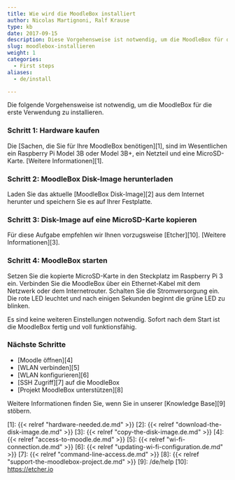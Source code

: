 ```yaml
---
title: Wie wird die MoodleBox installiert
author: Nicolas Martignoni, Ralf Krause
type: kb
date: 2017-09-15
description: Diese Vorgehensweise ist notwendig, um die MoodleBox für die erste Verwendung zu installieren
slug: moodlebox-installieren
weight: 1
categories:
  - First steps
aliases:
  - de/install

---
```

Die folgende Vorgehensweise ist notwendig, um die MoodleBox für die erste Verwendung zu installieren.

### Schritt 1: Hardware kaufen

Die [Sachen, die Sie für Ihre MoodleBox benötigen][1], sind im Wesentlichen ein Raspberry Pi Model 3B oder Model 3B+, ein Netzteil und eine MicroSD-Karte. [Weitere Informationen][1].

### Schritt 2: MoodleBox Disk-Image herunterladen

Laden Sie das aktuelle [MoodleBox Disk-Image][2] aus dem Internet herunter und speichern Sie es auf Ihrer Festplatte.

### Schritt 3: Disk-Image auf eine MicroSD-Karte kopieren

Für diese Aufgabe empfehlen wir Ihnen vorzugsweise [Etcher][10]. [Weitere Informationen][3].

### Schritt 4: MoodleBox starten

Setzen Sie die kopierte MicroSD-Karte in den Steckplatz im Raspberry Pi 3 ein. Verbinden Sie die MoodleBox über ein Ethernet-Kabel mit dem Netzwerk oder dem Internetrouter. Schalten Sie die Stromversorgung ein. Die rote LED leuchtet und nach einigen Sekunden beginnt die grüne LED zu blinken.

Es sind keine weiteren Einstellungen notwendig. Sofort nach dem Start ist die MoodleBox fertig und voll funktionsfähig.

### Nächste Schritte

  * [Moodle öffnen][4]
  * [WLAN verbinden][5]
  * [WLAN konfigurieren][6]
  * [SSH Zugriff][7] auf die MoodleBox
  * [Projekt MoodleBox unterstützen][8]

Weitere Informationen finden Sie, wenn Sie in unserer [Knowledge Base][9] stöbern.

 [1]: {{< relref "hardware-needed.de.md" >}}
 [2]: {{< relref "download-the-disk-image.de.md" >}}
 [3]: {{< relref "copy-the-disk-image.de.md" >}}
 [4]: {{< relref "access-to-moodle.de.md" >}}
 [5]: {{< relref "wi-fi-connection.de.md" >}}
 [6]: {{< relref "updating-wi-fi-configuration.de.md" >}}
 [7]: {{< relref "command-line-access.de.md" >}}
 [8]: {{< relref "support-the-moodlebox-project.de.md" >}}
 [9]: /de/help
 [10]: https://etcher.io
